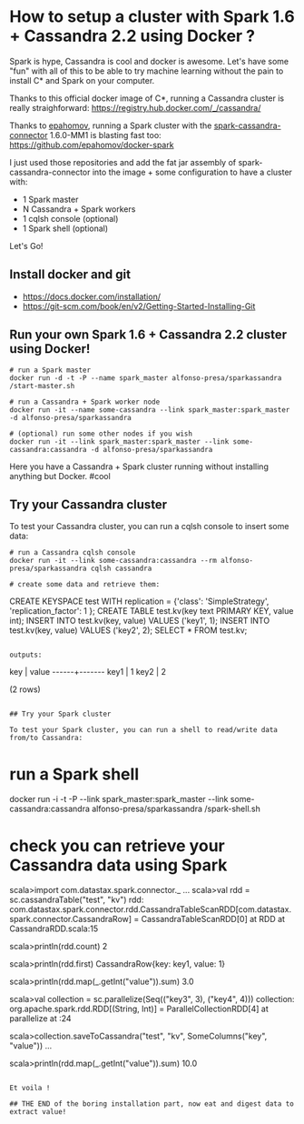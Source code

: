 # How to setup a cluster with Spark 1.6 + Cassandra 2.2 using Docker ?

Spark is hype, Cassandra is cool and docker is awesome. Let's have some "fun" with all of this to be able to try machine learning without the pain to install C* and Spark on your computer.

Thanks to this official docker image of C*, running a Cassandra cluster is really straighforward: https://registry.hub.docker.com/_/cassandra/

Thanks to [epahomov](https://github.com/epahomov/docker-spark), running a Spark cluster with the [spark-cassandra-connector](https://github.com/datastax/spark-cassandra-connector) 1.6.0-MM1 is blasting fast too: https://github.com/epahomov/docker-spark

I just used those repositories and add the fat jar assembly of spark-cassandra-connector into the image + some configuration to have a cluster with:
* 1 Spark master
* N Cassandra + Spark workers
* 1 cqlsh console (optional)
* 1 Spark shell (optional)

Let's Go!

## Install docker and git
* https://docs.docker.com/installation/
* https://git-scm.com/book/en/v2/Getting-Started-Installing-Git

## Run your own Spark 1.6 + Cassandra 2.2 cluster using Docker!

```
# run a Spark master
docker run -d -t -P --name spark_master alfonso-presa/sparkassandra /start-master.sh

# run a Cassandra + Spark worker node
docker run -it --name some-cassandra --link spark_master:spark_master -d alfonso-presa/sparkassandra

# (optional) run some other nodes if you wish
docker run -it --link spark_master:spark_master --link some-cassandra:cassandra -d alfonso-presa/sparkassandra
```

Here you have a Cassandra + Spark cluster running without installing anything but Docker. #cool

## Try your Cassandra cluster

To test your Cassandra cluster, you can run a cqlsh console to insert some data:

```
# run a Cassandra cqlsh console 
docker run -it --link some-cassandra:cassandra --rm alfonso-presa/sparkassandra cqlsh cassandra

# create some data and retrieve them:

```
CREATE KEYSPACE test WITH replication = {'class': 'SimpleStrategy', 'replication_factor': 1 };
CREATE TABLE test.kv(key text PRIMARY KEY, value int);
INSERT INTO test.kv(key, value) VALUES ('key1', 1);
INSERT INTO test.kv(key, value) VALUES ('key2', 2);
SELECT * FROM test.kv;
```

outputs:

```
 key  | value
------+-------
 key1 |     1
 key2 |     2

(2 rows)
```

## Try your Spark cluster

To test your Spark cluster, you can run a shell to read/write data from/to Cassandra:

```
# run a Spark shell 
docker run -i -t -P --link spark_master:spark_master --link some-cassandra:cassandra alfonso-presa/sparkassandra /spark-shell.sh

# check you can retrieve your Cassandra data using Spark
scala>import com.datastax.spark.connector._
...
scala>val rdd = sc.cassandraTable("test", "kv")
rdd: com.datastax.spark.connector.rdd.CassandraTableScanRDD[com.datastax.spark.connector.CassandraRow] = CassandraTableScanRDD[0] at RDD at CassandraRDD.scala:15

scala>println(rdd.count)
2

scala>println(rdd.first)
CassandraRow{key: key1, value: 1}

scala>println(rdd.map(_.getInt("value")).sum)
3.0

scala>val collection = sc.parallelize(Seq(("key3", 3), ("key4", 4)))
collection: org.apache.spark.rdd.RDD[(String, Int)] = ParallelCollectionRDD[4] at parallelize at <console>:24

scala>collection.saveToCassandra("test", "kv", SomeColumns("key", "value"))
...

scala>println(rdd.map(_.getInt("value")).sum)
10.0
```

Et voila !

## THE END of the boring installation part, now eat and digest data to extract value!
